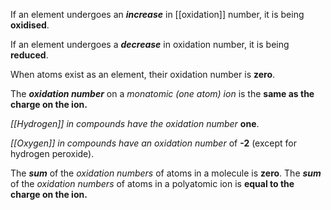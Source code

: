 
If an element undergoes an ***increase*** in [[oxidation]] number, it is being **oxidised**.

If an element undergoes a ***decrease*** in oxidation number, it is being **reduced**.

When atoms exist as an element, their oxidation number is **zero**.

The ***oxidation number*** on a *monatomic (one atom) ion* is the **same as the charge on the ion.**

*[[Hydrogen]] in compounds have the oxidation number* **one**.

*[[Oxygen]] in compounds have an oxidation number* of **-2** (except for hydrogen peroxide).

The ***sum*** of the *oxidation numbers* of atoms in a molecule is **zero**.
The **_sum_** of the *oxidation numbers* of atoms in a polyatomic ion is **equal to the charge on the ion.**

